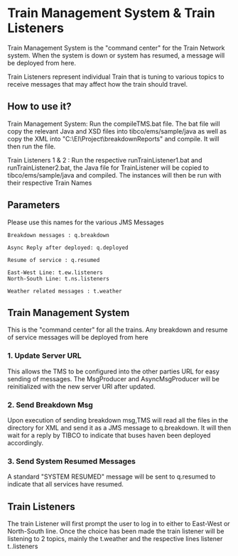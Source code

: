 # Train Management System & Train Listeners
Train Management System is the "command center" for the Train Network system. When the system is down or system has resumed, a message
will be deployed from here.

Train Listeners represent individual Train that is tuning to various topics to receive messages that may affect how the train should travel.

## How to use it?
Train Management System: Run the compileTMS.bat file. The bat file will copy the relevant Java and XSD files into tibco/ems/sample/java as well as
copy the XML into "C:\EI\Project\breakdownReports" and compile.
It will then run the file.

Train Listeners 1 & 2 : Run the respective runTrainListener1.bat and runTrainListener2.bat, the Java file for TrainListener will be copied to tibco/ems/sample/java
and compiled. The instances will then be run with their respective Train Names

## Parameters
Please use this names for the various JMS Messages

```
Breakdown messages : q.breakdown
```

```
Async Reply after deployed: q.deployed
```

```
Resume of service : q.resumed
```

```
East-West Line: t.ew.listeners
North-South Line: t.ns.listeners
```

```
Weather related messages : t.weather
```

## Train Management System
This is the "command center" for all the trains. Any breakdown and resume of service messages will be deployed from here

### 1. Update Server URL
This allows the TMS to be configured into the other parties URL for easy sending of messages. The MsgProducer and
AsyncMsgProducer will be reinitialized with the new server URl after updated.


### 2. Send Breakdown Msg
Upon execution of sending breakdown msg,TMS will read all the files in the directory for XML and send it as a JMS message to q.breakdown. It will then wait for a reply by
TIBCO to indicate that buses haven been deployed accordingly.


### 3. Send System Resumed Messages
A standard "SYSTEM RESUMED" message will be sent to q.resumed to indicate that all services have resumed.

## Train Listeners
The train Listener will first prompt the user to log in to either to East-West or North-South line. Once the choice has been
made the train listener will be listening to 2 topics, mainly the t.weather and the respective lines listener t.<dynamic>.listeners


